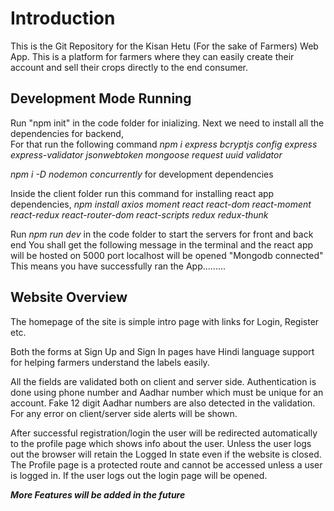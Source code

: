 # Introduction

This is the Git Repository for the Kisan Hetu (For the sake of Farmers) Web App. This is a platform for farmers where they can easily create their account and sell their crops directly to the end consumer.

## Development Mode Running

Run "npm init" in the code folder for inializing.
Next we need to install all the dependencies for backend,  
For that run the following command
_npm i express bcryptjs config express express-validator jsonwebtoken mongoose request uuid validator_

_npm i -D nodemon concurrently_ for development dependencies

Inside the client folder run this command for installing react app dependencies,
_npm install axios moment react react-dom react-moment react-redux react-router-dom react-scripts redux redux-thunk_

Run _npm run dev_ in the code folder to start the servers for front and back end
You shall get the following message in the terminal and the react app will be hosted on 5000 port localhost will be opened
"Mongodb connected"
This means you have successfully ran the App.........

## Website Overview

The homepage of the site is simple intro page with links for Login, Register etc.

Both the forms at Sign Up and Sign In pages have Hindi language support for helping farmers understand the labels easily.

All the fields are validated both on client and server side. Authentication is done using phone number and Aadhar number which must be unique for an account. Fake 12 digit Aadhar numbers are also detected in the validation. For any error on client/server side alerts will be shown.

After successful registration/login the user will be redirected automatically to the profile page which shows info about the user. Unless the user logs out the browser will retain the Logged In state even if the website is closed. The Profile page is a protected route and cannot be accessed unless a user is logged in. If the user logs out the login page will be opened.

**_More Features will be added in the future_**
